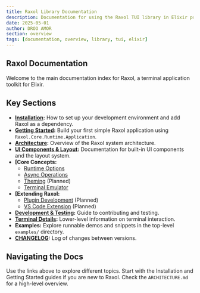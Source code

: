 ```yaml
---
title: Raxol Library Documentation
description: Documentation for using the Raxol TUI library in Elixir projects
date: 2025-05-01
author: DROO AMOR
section: overview
tags: [documentation, overview, library, tui, elixir]
---
```


## Raxol Documentation

Welcome to the main documentation index for Raxol, a terminal application toolkit for Elixir.

## Key Sections

- **[Installation](guides/05_development_and_testing/DevelopmentSetup.md):** How to set up your development environment and add Raxol as a dependency.
- **[Getting Started](guides/01_getting_started/quick_start.md):** Build your first simple Raxol application using `Raxol.Core.Runtime.Application`.
- **[Architecture](ARCHITECTURE.md):** Overview of the Raxol system architecture.
- **[UI Components & Layout](guides/03_components_and_layout/components/README.md):** Documentation for built-in UI components and the layout system.
- **[Core Concepts:**
  - [Runtime Options](docs/guides/02_core_concepts/runtime_options.md)
  - [Async Operations](docs/guides/02_core_concepts/async_operations.md)
  - [Theming](docs/guides/02_core_concepts/theming.md) (Planned)
  - [Terminal Emulator](docs/guides/02_core_concepts/terminal_emulator.md)
- **[Extending Raxol:**
  - [Plugin Development](guides/04_extending_raxol/plugin_development.md) (Planned)
  - [VS Code Extension](guides/04_extending_raxol/vscode_extension.md) (Planned)
- **[Development & Testing](guides/05_development_and_testing/testing.md):** Guide to contributing and testing.
- **[Terminal Details](guides/05_development_and_testing/development/terminal/README.md):** Lower-level information on terminal interaction.
- **Examples:** Explore runnable demos and snippets in the top-level `examples/` directory.
- **[CHANGELOG](changes/CHANGELOG.md):** Log of changes between versions.

## Navigating the Docs

Use the links above to explore different topics. Start with the Installation and Getting Started guides if you are new to Raxol. Check the `ARCHITECTURE.md` for a high-level overview.
